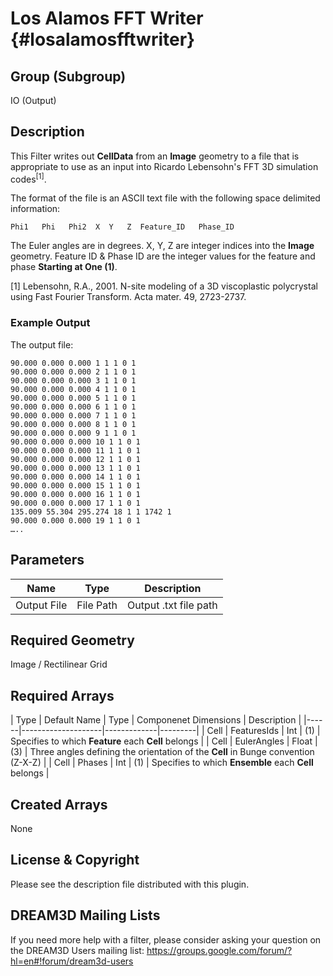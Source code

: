 Los Alamos FFT Writer {#losalamosfftwriter}
=============

## Group (Subgroup) ##
IO (Output)

## Description ##
This Filter writes out **CellData** from an **Image** geometry to a file that is appropriate to use as an input into Ricardo Lebensohn's FFT 3D simulation codes<sup>[1]</sup>. 

The format of the file is an ASCII text file with the following space delimited information:

	Phi1   Phi   Phi2  X  Y   Z  Feature_ID   Phase_ID

The Euler angles are in degrees. X, Y, Z are integer indices into the **Image** geometry. Feature ID & Phase ID are the integer values for the feature and phase **Starting at One (1)**.

[1] Lebensohn, R.A., 2001. N-site modeling of a 3D viscoplastic polycrystal using Fast Fourier Transform. Acta mater. 49, 2723-2737.

### Example Output ###
The output file:     

	90.000 0.000 0.000 1 1 1 0 1
	90.000 0.000 0.000 2 1 1 0 1 
	90.000 0.000 0.000 3 1 1 0 1  
	90.000 0.000 0.000 4 1 1 0 1
	90.000 0.000 0.000 5 1 1 0 1  
	90.000 0.000 0.000 6 1 1 0 1
	90.000 0.000 0.000 7 1 1 0 1
	90.000 0.000 0.000 8 1 1 0 1
	90.000 0.000 0.000 9 1 1 0 1  
	90.000 0.000 0.000 10 1 1 0 1
	90.000 0.000 0.000 11 1 1 0 1 
	90.000 0.000 0.000 12 1 1 0 1  
	90.000 0.000 0.000 13 1 1 0 1
	90.000 0.000 0.000 14 1 1 0 1  
	90.000 0.000 0.000 15 1 1 0 1
	90.000 0.000 0.000 16 1 1 0 1
	90.000 0.000 0.000 17 1 1 0 1
	135.009 55.304 295.274 18 1 1 1742 1 
	90.000 0.000 0.000 19 1 1 0 1 
	…..  

## Parameters ##
| Name             | Type | Description |
|------------------|------|-------------|
| Output File | File Path | Output .txt file path |


## Required Geometry ##
Image / Rectilinear Grid

## Required Arrays ##
| Type | Default Name | Type | Componenet Dimensions | Description |
|------|--------------------|-------------|---------|
| Cell | FeaturesIds | Int | (1) | Specifies to which **Feature** each **Cell** belongs |
| Cell | EulerAngles | Float | (3) | Three angles defining the orientation of the **Cell** in Bunge convention (Z-X-Z) |
| Cell | Phases | Int | (1) |  Specifies to which **Ensemble** each **Cell** belongs |

## Created Arrays ##
None


## License & Copyright ##

Please see the description file distributed with this plugin.

## DREAM3D Mailing Lists ##

If you need more help with a filter, please consider asking your question on the DREAM3D Users mailing list:
https://groups.google.com/forum/?hl=en#!forum/dream3d-users


